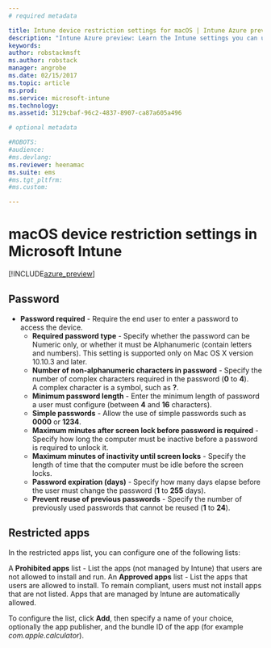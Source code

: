 ```yaml
---
# required metadata

title: Intune device restriction settings for macOS | Intune Azure preview | Microsoft Docs
description: "Intune Azure preview: Learn the Intune settings you can use to control device settings and functionality on macOS devices."
keywords:
author: robstackmsft
ms.author: robstack
manager: angrobe
ms.date: 02/15/2017
ms.topic: article
ms.prod:
ms.service: microsoft-intune
ms.technology:
ms.assetid: 3129cbaf-96c2-4837-8907-ca87a605a496

# optional metadata

#ROBOTS:
#audience:
#ms.devlang:
ms.reviewer: heenamac
ms.suite: ems
#ms.tgt_pltfrm:
#ms.custom:

---
```


# macOS device restriction settings in Microsoft Intune

[!INCLUDE[azure_preview](../includes/azure_preview.md)]

## Password
- 	**Password required** - Require the end user to enter a password to access the device.
	- 	**Required password type** - Specify whether the password can be Numeric only, or whether it must be Alphanumeric (contain letters and numbers). This setting is supported only on Mac OS X version 10.10.3 and later.
	- 	**Number of non-alphanumeric characters in password** - Specify the number of complex characters required in the password (**0** to **4**).<br>A complex character is a symbol, such as **?**.
	- 	**Minimum password length** - Enter the minimum length of password a user must configure (between **4** and **16** characters).
	- 	**Simple passwords** - Allow the use of simple passwords such as **0000** or **1234**.
	- 	**Maximum minutes after screen lock before password is required** - Specify how long the computer must be inactive before a password is required to unlock it.
	- 	**Maximum minutes of inactivity until screen locks** - Specify the length of time that the computer must be idle before the screen locks.
	- 	**Password expiration (days)** - Specify how many days elapse before the user must change the password (**1** to **255** days).
	- 	**Prevent reuse of previous passwords** - Specify the number of previously used passwords that cannot be reused (**1** to **24**).

## Restricted apps

In the restricted apps list, you can configure one of the following lists:

A **Prohibited apps** list - List the apps (not managed by Intune) that users are not allowed to install and run.
An **Approved apps** list - List the apps that users are allowed to install. To remain compliant, users must not install apps that are not listed. Apps that are managed by Intune are automatically allowed.

To configure the list, click **Add**, then specify a name of your choice, optionally the app publisher, and the bundle ID of the app (for example *com.apple.calculator*).


